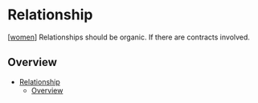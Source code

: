# Relationship
[[women]]
Relationships should be organic. If there are contracts involved. 
## Overview


- [Relationship](#relationship)
  - [Overview](#overview)

[//begin]: # "Autogenerated link references for markdown compatibility"
[women]: women.md "Women"
[//end]: # "Autogenerated link references"